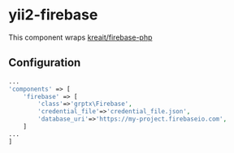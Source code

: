 # yii2-firebase

This component wraps [kreait/firebase-php](https://github.com/kreait/firebase-php/)

## Configuration

```php
...
'components' => [
    'firebase' => [
        'class'=>'grptx\Firebase',
        'credential_file'=>'credential_file.json',
        'database_uri'=>'https://my-project.firebaseio.com',
    ]
...
]
```
